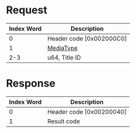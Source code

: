 # Request

| Index Word | Description                                           |
|------------|-------------------------------------------------------|
| 0          | Header code \[0x002000C0\]                            |
| 1          | [MediaType](Filesystem_services#MediaType "wikilink") |
| 2-3        | u64, Title ID                                         |

# Response

| Index Word | Description                |
|------------|----------------------------|
| 0          | Header code \[0x00200040\] |
| 1          | Result code                |